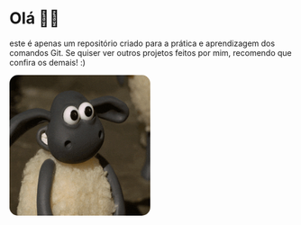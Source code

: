 <h1> Olá 🐱‍👤</h1>
<p> este é apenas um repositório criado para a prática e aprendizagem dos comandos Git.  
Se quiser ver outros projetos feitos por mim, recomendo que confira os demais! :)</p>


<p align="left">
  <a href="https://github.com/RikeGIT/praticando-git">
    <img src="imgs/joinha.gif" width="250" height="250" style="border-radius: 15px;" alt="Gif de joinha">
  </a>
</p>
